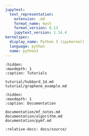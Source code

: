 ```yaml
---
jupytext:
  text_representation:
    extension: .md
    format_name: myst
    format_version: 0.13
    jupytext_version: 1.14.4
kernelspec:
  display_name: Python 3 (ipykernel)
  language: python
  name: python3
---
```


```{toctree}
:hidden:
:maxdepth: 1
:caption: Tutorials

tutorial/hubbard_1d.md
tutorial/graphene_example.md
```

```{toctree}
:hidden:
:maxdepth: 1
:caption: Documentation

documentation/mf_notes.md
documentation/algorithm.md
documentation/pymf.md
```

```{include} ../../README.md
:relative-docs: docs/source/
```
